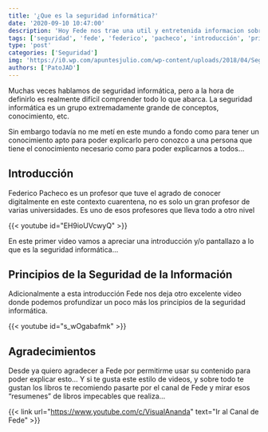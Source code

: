 ```yaml
---
title: '¿Que es la seguridad informática?'
date: '2020-09-10 10:47:00'
description: 'Hoy Fede nos trae una util y entretenida informacion sobre ¿que es la seguridad informática?'
tags: ['seguridad', 'fede', 'federico', 'pacheco', 'introducción', 'principios']
type: 'post'
categories: ['Seguridad']
img: 'https://i0.wp.com/apuntesjulio.com/wp-content/uploads/2018/04/Seguridad-Inform%C3%A1tica.jpg?fit=900%2C400&ssl=1'
authors: ['PatoJAD']
---
```


Muchas veces hablamos de seguridad informática, pero a la hora de definirlo es realmente difícil comprender todo lo que abarca. La seguridad informática es un grupo extremadamente grande de conceptos, conocimiento, etc.

Sin embargo todavía no me metí en este mundo a fondo como para tener un conocimiento apto para poder explicarlo pero conozco a una persona que tiene el conocimiento necesario como para poder explicarnos a todos…

## Introducción

Federico Pacheco es un profesor que tuve el agrado de conocer digitalmente en este contexto cuarentena, no es solo un gran profesor de varias universidades. Es uno de esos profesores que lleva todo a otro nivel

{{< youtube id="EH9ioUVcwyQ" >}}

En este primer video vamos a apreciar una introducción y/o pantallazo a lo que es la seguridad informática…

## Principios de la Seguridad de la Información

Adicionalmente a esta introducción Fede nos deja otro excelente video donde podemos profundizar un poco más los principios de la seguridad informática.

{{< youtube id="s_wOgabafmk" >}}

## Agradecimientos

Desde ya quiero agradecer a Fede por permitirme usar su contenido para poder explicar esto… Y si te gusta este estilo de videos, y sobre todo te gustan los libros te recomiendo pasarte por el canal de Fede y mirar esos “resumenes” de libros impecables que realiza…

{{< link url="https://www.youtube.com/c/VisualAnanda" text="Ir al Canal de Fede" >}}
